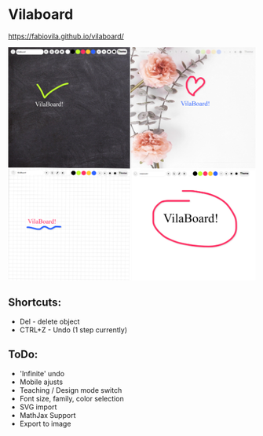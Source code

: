 # Vilaboard
https://fabiovila.github.io/vilaboard/

![Screenshot](https://github.com/fabiovila/vilaboard/blob/main/imgs/screenshot.png)


## Shortcuts:
- Del     - delete object
- CTRL+Z  - Undo (1 step currently)

## ToDo:
- 'Infinite' undo
- Mobile ajusts
- Teaching / Design mode switch
- Font size, family, color selection
- SVG import
- MathJax Support
- Export to image